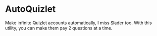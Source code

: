 # AutoQuizlet

Make infinite Quizlet accounts automatically,  I miss Slader too. With this utility, you can make
them pay 2 questions at a time. 
